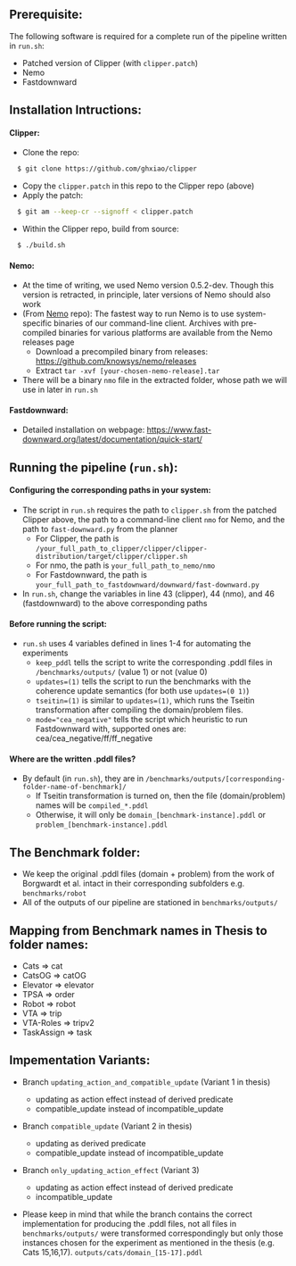 ## Prerequisite:

The following software is required for a complete run of the pipeline written in `run.sh`:
- Patched version of Clipper (with `clipper.patch`)
- Nemo
- Fastdownward

## Installation Intructions:
#### Clipper:
* Clone the repo:
```sh
  $ git clone https://github.com/ghxiao/clipper
```
* Copy the `clipper.patch` in this repo to the Clipper repo (above)
* Apply the patch:
```sh
  $ git am --keep-cr --signoff < clipper.patch
```
* Within the Clipper repo, build from source:
```sh
  $ ./build.sh
```

#### Nemo:
* At the time of writing, we used Nemo version 0.5.2-dev. Though this version is retracted, in principle, later versions of Nemo should also work
* (From [Nemo](https://github.com/knowsys/nemo) repo): The fastest way to run Nemo is to use system-specific binaries of our command-line client. Archives with pre-compiled binaries for various platforms are available from the Nemo releases page
  - Download a precompiled binary from releases: https://github.com/knowsys/nemo/releases
  - Extract `tar -xvf [your-chosen-nemo-release].tar`
* There will be a binary `nmo` file in the extracted folder, whose path we will use in later in `run.sh`

#### Fastdownward:
* Detailed installation on webpage: https://www.fast-downward.org/latest/documentation/quick-start/


## Running the pipeline (`run.sh`):

#### Configuring the corresponding paths in your system:
* The script in `run.sh` requires the path to `clipper.sh` from the patched Clipper above, the path to a command-line client `nmo` for Nemo, and the path to `fast-downward.py` from the planner
  * For Clipper, the path is `/your_full_path_to_clipper/clipper/clipper-distribution/target/clipper/clipper.sh`
  * For nmo, the path is `your_full_path_to_nemo/nmo`
  * For Fastdownward, the path is `your_full_path_to_fastdownward/downward/fast-downward.py`
* In `run.sh`, change the variables in line 43 (clipper), 44 (nmo), and 46 (fastdownward) to the above corresponding paths

#### Before running the script:
* `run.sh` uses 4 variables defined in lines 1-4 for automating the experiments
  * `keep_pddl` tells the script to write the corresponding .pddl files in `/benchmarks/outputs/` (value 1) or not (value 0)
  * `updates=(1)` tells the script to run the benchmarks with the coherence update semantics (for both use `updates=(0 1)`)
  * `tseitin=(1)` is similar to `updates=(1)`, which runs the Tseitin transformation after compiling the domain/problem files.
  * `mode="cea_negative"` tells the script which heuristic to run Fastdownward with, supported ones are: cea/cea_negative/ff/ff_negative

#### Where are the written .pddl files?
* By default (in `run.sh`), they are in `/benchmarks/outputs/[corresponding-folder-name-of-benchmark]/`
  * If Tseitin transformation is turned on, then the file (domain/problem) names will be `compiled_*.pddl`
  * Otherwise, it will only be `domain_[benchmark-instance].pddl` or `problem_[benchmark-instance].pddl`

## The Benchmark folder:
* We keep the original .pddl files (domain + problem) from the work of Borgwardt et al. intact in their corresponding subfolders e.g. `benchmarks/robot`
* All of the outputs of our pipeline are stationed in `benchmarks/outputs/`

## Mapping from Benchmark names in Thesis to folder names:

* Cats => cat
* CatsOG => catOG
* Elevator => elevator
* TPSA => order
* Robot => robot
* VTA => trip
* VTA-Roles => tripv2
* TaskAssign => task

## Impementation Variants:

* Branch `updating_action_and_compatible_update` (Variant 1 in thesis)
  * updating as action effect instead of derived predicate
  * compatible_update instead of incompatible_update

* Branch `compatible_update` (Variant 2 in thesis)
  * updating as derived predicate
  * compatible_update instead of incompatible_update

* Branch `only_updating_action_effect` (Variant 3)
  * updating as action effect instead of derived predicate
  * incompatible_update

* Please keep in mind that while the branch contains the correct implementation for producing the .pddl files, not all files in `benchmarks/outputs/` were transformed correspondingly but only those instances chosen for the experiment as mentioned in the thesis (e.g. Cats 15,16,17). `outputs/cats/domain_[15-17].pddl`
